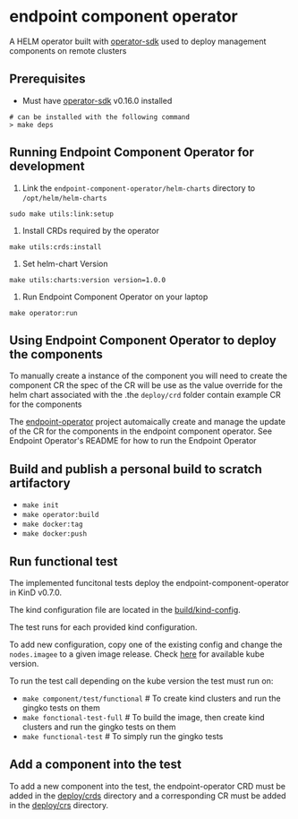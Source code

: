# endpoint component operator

A HELM operator built with [operator-sdk](https://github.com/operator-framework/operator-sdk) used to deploy management components on remote clusters

## Prerequisites

<!-- Bring this back if we bring back multiarch builds
- Must have [Go v1.12.x](https://golang.org/) installed. _NOTE: v1.13.x will NOT work_

> If you already have 1.13.x install and do not want to overwrite it here is a useful script that will allow you to have both installed simultaneously

```shell
> curl -O https://dl.google.com/go/go1.12.17.darwin-amd64.tar.gz
# may have to add a sudo before the mv
> tar xzf go1.12.17.darwin-amd64.tar.gz && mv go /usr/local/go-1.12.17
> export PATH=/usr/local/go-1.12.17/bin:$PATH
> export GOROOT=/usr/local/go-1.12.17
> go version
go version go1.12.17 darwin/amd64
```
-->

- Must have [operator-sdk](https://github.com/operator-framework/operator-sdk) v0.16.0 installed

```shell
# can be installed with the following command
> make deps
```

## Running Endpoint Component Operator for development

1. Link the `endpoint-component-operator/helm-charts` directory to `/opt/helm/helm-charts`

```shell
sudo make utils:link:setup
```

1. Install CRDs required by the operator

```shell
make utils:crds:install
```

1. Set helm-chart Version

```shell
make utils:charts:version version=1.0.0
```

1. Run Endpoint Component Operator on your laptop

```shell
make operator:run
```

## Using Endpoint Component Operator to deploy the components

To manually create a instance of the component you will need to create the component CR the spec of the CR will be use as the value override for the helm chart associated with the .the `deploy/crd` folder contain example CR for the components

The [endpoint-operator](https://github.com/open-cluster-management/endpoint-operator) project automaically create and manage the update of the CR for the components in the endpoint component operator. See Endpoint Operator's README for how to run the Endpoint Operator

## Build and publish a personal build to scratch artifactory

- `make init`
- `make operator:build`
- `make docker:tag`
- `make docker:push`

## Run functional test

The implemented funcitonal tests deploy the endpoint-component-operator in KinD v0.7.0.

The kind configuration file are located in the [build/kind-config](build/kind-config).

The test runs for each provided kind configuration.

To add new configuration, copy one of the existing config and change the `nodes.imagee` to a given image release. Check [here](https://github.com/kubernetes-sigs/kind/releases) for available kube version.

To run the test call depending on the kube version the test must run on:

- `make component/test/functional` # To create kind clusters and run the gingko tests on them
- `make fonctional-test-full`      # To build the image, then create kind clusters and run the gingko tests on them
- `make functional-test`           # To simply run the gingko tests

## Add a component into the test

To add a new component into the test, the endpoint-operator CRD must be added in the [deploy/crds](deploy/crds) directory and a corresponding CR must be added in the [deploy/crs](deploy/crd) directory.
